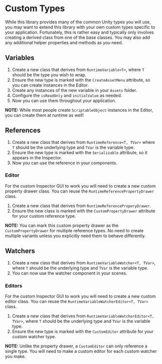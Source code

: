 # Custom Types

While this library provides many of the common Unity types you will use, you may want to extend this library with your own custom types specific to your application.
Fortunately, this is rather easy and typically only involves creating a derived class from one of the base classes.
You may also add any additional helper properties and methods as you need.

## Variables

1. Create a new class that derives from `RuntimeVariable<T>`, where `T` should be the type you wish to wrap.
2. Ensure the new type is marked with the `CreateAssetMenu` attribute, so you can create instances in the Editor.
3. Create any instances of the new variable in your `Assets` folder.
4. Configure the `isReadOnly` and `initialValue` as needed.
5. Now you can use them throughout your application.

**NOTE:** While most people create `ScriptableObject` instances in the Editor, you can create them at runtime as well!

## References

1. Create a new class that derives from `RuntimeReference<T, TVar>` where `T` should be the underlying type and `TVar` is the variable type.
2. Ensure the new type is marked with the `Serializable` attribute, so it appears in the Inspector.
3. Now you can use the reference in your components.

### Editor

For the custom Inspector GUI to work you will need to create a new custom property drawer class.
You can reuse the `RuntimeReferencePropertyDrawer` class.

1. Create a new class that derives from `RuntimeReferenceProperyDrawer`.
2. Ensure the new class is marked with the `CustomPropertyDrawer` attribute for your custom reference type.

**NOTE:** You can mark this custom property drawer as the `CustomPropertyDrawer` for multiple reference types.
No need to create multiple variants unless you explicitly need them to behave differently.

## Watchers

1. Create a new class that derives from `RuntimeVariableWatcher<T, TVar>`, where `T` should be the underlying type and `TVar` is the variable type.
2. You can now use the watcher component in your scenes.

### Editors

For the custom Inspector GUI to work you will need to create a new custom editor class.
You can reuse the `RuntimeVariableWatcherEditor<T, TVar>` class.

1. Create a new class that derives from `RuntimeVariableWatcherEditor<T, TVar>`, where `T` should be the underlying type and `TVar` is the variable type.
2. Ensure the new type is marked with the `CustomEditor` attribute for your custom watcher type.

**NOTE:** Unlike the property drawer, a `CustomEditor` can only reference a single type.
You will need to make a custom editor for each custom watcher you make.
